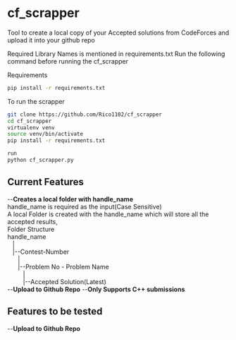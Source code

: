 # cf_scrapper
Tool to create a local copy of your Accepted solutions from CodeForces and upload it into your github repo


Required Library Names is mentioned in requirements.txt
Run the following command before running the cf_scrapper

Requirements
```bash
pip install -r requirements.txt
```

To run the scrapper

```bash
git clone https://github.com/Rico1102/cf_scrapper
cd cf_scrapper
virtualenv venv
source venv/bin/activate
pip install -r requirements.txt

run
python cf_scrapper.py
```

## Current Features
--**Creates a local folder with handle_name**\
	handle_name is required as the input(Case Sensitive)\
	A local Folder is created with the handle_name which will store all the accepted results,\
	Folder Structure\
	handle_name\
		&nbsp;&nbsp;&nbsp;|\
		&nbsp;&nbsp;&nbsp;|--Contest-Number\
			&nbsp;&nbsp;&nbsp;&nbsp;&nbsp;&nbsp;|\
			&nbsp;&nbsp;&nbsp;&nbsp;&nbsp;&nbsp;|--Problem No - Problem Name\
				&nbsp;&nbsp;&nbsp;&nbsp;&nbsp;&nbsp;&nbsp;&nbsp;&nbsp;|\
				&nbsp;&nbsp;&nbsp;&nbsp;&nbsp;&nbsp;&nbsp;&nbsp;&nbsp;|--Accepted Solution(Latest)\
--**Upload to Github Repo**
--**Only Supports C++ submissions**


## Features to be tested
--**Upload to Github Repo**

